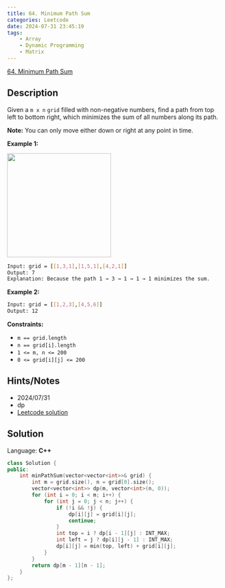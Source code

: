 ```yaml
---
title: 64. Minimum Path Sum
categories: Leetcode
date: 2024-07-31 23:45:19
tags:
    - Array
    - Dynamic Programming
    - Matrix
---
```


[64. Minimum Path Sum](https://leetcode.com/problems/minimum-path-sum/description/)

## Description

Given a `m x n` `grid` filled with non-negative numbers, find a path from top left to bottom right, which minimizes the sum of all numbers along its path.

**Note:**  You can only move either down or right at any point in time.

**Example 1:**

<img alt="" src="https://assets.leetcode.com/uploads/2020/11/05/minpath.jpg" style="width: 242px; height: 242px;">

```bash
Input: grid = [[1,3,1],[1,5,1],[4,2,1]]
Output: 7
Explanation: Because the path 1 → 3 → 1 → 1 → 1 minimizes the sum.
```

**Example 2:**

```bash
Input: grid = [[1,2,3],[4,5,6]]
Output: 12
```

**Constraints:**

- `m == grid.length`
- `n == grid[i].length`
- `1 <= m, n <= 200`
- `0 <= grid[i][j] <= 200`

## Hints/Notes

- 2024/07/31
- dp
- [Leetcode solution](https://leetcode.com/problems/minimum-path-sum/editorial/)

## Solution

Language: **C++**

```C++
class Solution {
public:
    int minPathSum(vector<vector<int>>& grid) {
        int m = grid.size(), n = grid[0].size();
        vector<vector<int>> dp(m, vector<int>(n, 0));
        for (int i = 0; i < m; i++) {
            for (int j = 0; j < n; j++) {
                if (!i && !j) {
                    dp[i][j] = grid[i][j];
                    continue;
                }
                int top = i ? dp[i - 1][j] : INT_MAX;
                int left = j ? dp[i][j - 1] : INT_MAX;
                dp[i][j] = min(top, left) + grid[i][j];
            }
        }
        return dp[m - 1][n - 1];
    }
};
```
